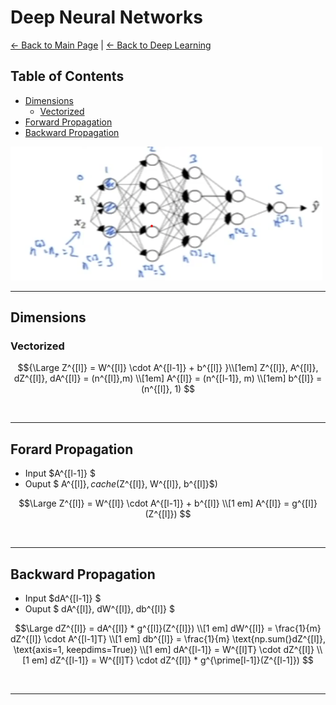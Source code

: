# Deep Neural Networks
[← Back to Main Page](../../README.md) | [← Back to Deep Learning](../README.md)

## Table of Contents
- [Dimensions](#dimensions)
  - [Vectorized](#vectorized)
- [Forward Propagation](#forard-propagation)
- [Backward Propagation](#backward-propagation)

<img src="../images/dimensions.png">

<br>
<hr>

## Dimensions

### Vectorized

```math
{\Large Z^{[l]} = W^{[l]} \cdot A^{[l-1]} + b^{[l]} }\\[1em]

Z^{[l]}, A^{[l]}, dZ^{[l]}, dA^{[l]} = (n^{[l]},m) \\[1em]

A^{[l]} = (n^{[l-1]}, m)  \\[1em]

b^{[l]} = (n^{[l]}, 1)

```
<br>
<hr>

## Forard Propagation
- Input $A^{[l-1]} $
- Ouput $ A^{[l]}$, cache ($Z^{[l]}, W^{[l]}, b^{[l]}$)

```math
\Large 
Z^{[l]} = W^{[l]} \cdot A^{[l-1]} + b^{[l]} \\[1 em]

A^{[l]} = g^{[l]}(Z^{[l]})


```
<br>
<hr>

## Backward Propagation
- Input $dA^{[l-1]} $
- Ouput $ dA^{[l]}, dW^{[l]}, db^{[l]} $

```math
\Large 
dZ^{[l]} = dA^{[l]} * g^{[l]}(Z^{[l]}) \\[1 em]

dW^{[l]} = \frac{1}{m} dZ^{[l]} \cdot A^{[l-1]T} \\[1 em]

db^{[l]} = \frac{1}{m} \text{np.sum(}dZ^{[l]}, \text{axis=1, keepdims=True)} \\[1 em]

dA^{[l-1]}  = W^{[l]T} \cdot dZ^{[l]} \\[1 em]

dZ^{[l-1]} = W^{[l]T} \cdot dZ^{[l]} * g^{\prime[l-1]}(Z^{[l-1]})


```
<br>
<hr>

